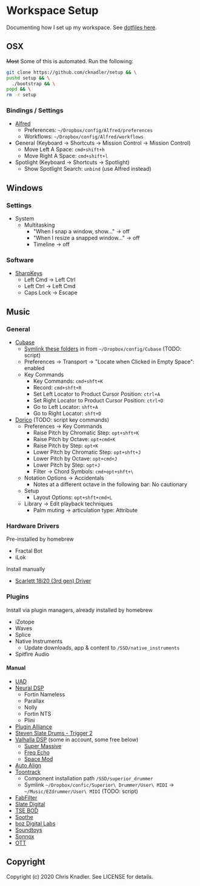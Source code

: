# Workspace Setup

Documenting how I set up my workspace. See [dotfiles here](https://github.com/cknadler/dotfiles).

## OSX

~~Most~~ Some of this is automated. Run the following:

```bash
git clone https://github.com/cknadler/setup && \
pushd setup && \
  ./bootstrap && \
popd && \
rm -r setup
```

### Bindings / Settings

- [Alfred](https://www.alfredapp.com/)
  - Preferences: `~/Dropbox/config/Alfred/preferences`
  - Workflows: `~/Dropbox/config/Alfred/workflows`
- General (Keyboard -> Shortcuts -> Mission Control -> Mission Control)
  - Move Left A Space: `cmd+shift+h`
  - Move Right A Space: `cmd+shift+l`
- Spotlight (Keyboard -> Shortcuts -> Spotlight)
  - Show Spotlight Search: `unbind` (use Alfred instead)

## Windows

### Settings

- System
  - Multitasking
    - "When I snap a window, show..." -> off
    - "When I resize a snapped window..." -> off
    - Timeline -> off

### Software

- [SharpKeys](https://github.com/randyrants/sharpkeys)
  - Left Cmd -> Left Ctrl
  - Left Ctrl -> Left Cmd
  - Caps Lock -> Escape

## Music

### General

- [Cubase](https://www.steinberg.net/en/mysteinberg/my_products.html)
  - [Symlink these folders](https://helpcenter.steinberg.de/hc/en-us/articles/360000327730-Location-file-paths-of-presets-in-Cubase-and-Nuendo-) in from `~/Dropbox/config/Cubase` (TODO: script)
  - Preferences -> Transport -> "Locate when Clicked in Empty Space": enabled
  - Key Commands
    - Key Commands: `cmd+shft+K`
    - Record: `cmd+shft+R`
    - Set Left Locator to Product Cursor Position: `ctrl+A`
    - Set Right Locator to Product Cursor Position: `ctrl+D`
    - Go to Left Locator: `shft+A`
    - Go to Right Locator: `shft+D`
- [Dorico](https://new.steinberg.net/dorico/) (TODO: script key commands)
  - Preferences -> Key Commands
    - Raise Pitch by Chromatic Step: `opt+shft+K`
    - Raise Pitch by Octave: `opt+cmd+K`
    - Raise Pitch by Step: `opt+K`
    - Lower Pitch by Chromatic Step: `opt+shft+J`
    - Lower Pitch by Octave: `opt+cmd+J`
    - Lower Pitch by Step: `opt+J`
    - Filter -> Chord Symbols: `cmd+opt+shft+\`
  - Notation Options -> Accidentals
    - Notes at a different octave in the following bar: No cautionary
  - Setup
    - Layout Options: `opt+shft+cmd+L`
  - Library -> Edit playback techniques
    - Palm muting -> articulation type: Attribute

### Hardware Drivers

Pre-installed by homebrew
- Fractal Bot
- iLok

Install manually
- [Scarlett 18i20 (3rd gen) Driver](https://downloads.focusrite.com/focusrite/scarlett-3rd-gen/scarlett-18i20-3rd-gen)

### Plugins

Install via plugin managers, already installed by homebrew

- iZotope
- Waves
- Splice
- Native Instruments
  - Update downloads, app & content to `/SSD/native_instruments`
- Spitfire Audio
 
#### Manual

- [UAD](https://www.uaudio.com/my/account/)
- [Neural DSP](https://neuraldsp.com/)
  - Fortin Nameless
  - Parallax
  - Nolly
  - Fortin NTS
  - Plini
- [Plugin Alliance](https://www.plugin-alliance.com/en/installation-manager.html)
- [Steven Slate Drums - Trigger 2](https://my.stevenslateaudio.com/)
- [Valhalla DSP](https://valhalladsp.com/my-account/) (some in account, some free below)
  - [Super Massive](https://valhalladsp.com/shop/reverb/valhalla-supermassive/)
  - [Freq Echo](https://valhalladsp.com/shop/delay/valhalla-freq-echo/)
  - [Space Mod](https://valhalladsp.com/shop/modulation/valhalla-space-modulator/)
- [Auto Align](https://www.soundradix.com/)
- [Toontrack](https://www.toontrack.com/product-manager/)
  - Component installation path `/SSD/superior_drummer`
  - Symlink `~/Dropbox/confic/Superior\ Drummer/User\ MIDI` -> `~/Music/EZdrummer/User\ MIDI` (TODO: script)
- [FabFilter](https://www.fabfilter.com/download/)
- [Slate Digital](https://slatedigital.com/installers/)
- [TSE BOD](https://www.tseaudio.com/software/tseBOD)
- [Soothe](https://oeksound.com/plugins/)
- [boz Digital Labs](https://www.bozdigitallabs.com/my-account/downloads/)
- [Soundtoys](https://acct.soundtoys.com/acct/downloads)
- [Sonnox](https://www.sonnox.com/mysonnox)
- [OTT](https://splice.com/plugins/3788-ott-vst-au-by-xfer-records)

## Copyright

Copyright (c) 2020 Chris Knadler. See LICENSE for details.

